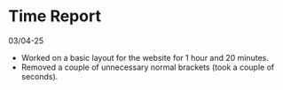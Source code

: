 # Time Report
<!-- > Write about what you have done and how long you have worked on each part of the project. -->
<!-- - 2022-10-24 18:00 Worked for 1 hour.
  - *List the things you have done.* -->
03/04-25 
- Worked on a basic layout for the website for 1 hour and 20 minutes.
- Removed a couple of unnecessary normal brackets (took a couple of seconds).

